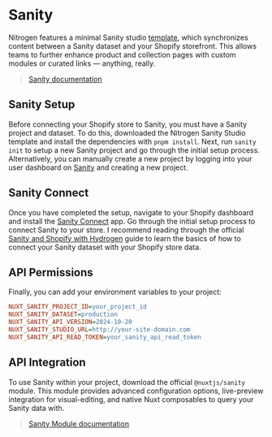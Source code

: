 # Sanity

Nitrogen features a minimal Sanity studio [template](https://github.com/rylanharper/nitrogen-sanity-studio), which synchronizes content between a Sanity dataset and your Shopify storefront. This allows teams to further enhance product and collection pages with custom modules or curated links — anything, really.

> [Sanity documentation](https://www.sanity.io/docs)

## Sanity Setup

Before connecting your Shopify store to Sanity, you must have a Sanity project and dataset. To do this, downloaded the Nitrogen Sanity Studio template and install the dependencies with `pnpm install`. Next, run `sanity init` to setup a new Sanity project and go through the initial setup process. Alternatively, you can manually create a new project by logging into your user dashboard on [Sanity](https://www.sanity.io/) and creating a new project.

## Sanity Connect

Once you have completed the setup, navigate to your Shopify dashboard and install the [Sanity Connect](https://apps.shopify.com/sanity-connect) app. Go through the initial setup process to connect Sanity to your store. I recommend reading through the official [Sanity and Shopify with Hydrogen](https://www.sanity.io/learn/course/sanity-and-shopify-with-hydrogen) guide to learn the basics of how to connect your Sanity dataset with your Shopify store data.

## API Permissions

Finally, you can add your environment variables to your project:

```ini
NUXT_SANITY_PROJECT_ID=your_project_id
NUXT_SANITY_DATASET=production
NUXT_SANITY_API_VERSION=2024-10-20
NUXT_SANITY_STUDIO_URL=http://your-site-domain.com
NUXT_SANITY_API_READ_TOKEN=your_sanity_api_read_token
```

## API Integration

To use Sanity within your project, download the official `@nuxtjs/sanity` module. This module provides advanced configuration options, live-preview integration for visual-editing, and native Nuxt composables to query your Sanity data with.

> [Sanity Module documentation](https://sanity.nuxtjs.org/)
